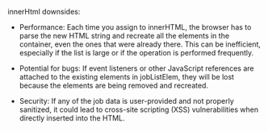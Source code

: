 innerHtml downsides:

-   Performance: Each time you assign to innerHTML, the browser has to parse the new HTML string and recreate all the elements in the container, even the ones that were already there. This can be inefficient, especially if the list is large or if the operation is performed frequently.

-   Potential for bugs: If event listeners or other JavaScript references are attached to the existing elements in jobListElem, they will be lost because the elements are being removed and recreated.

-   Security: If any of the job data is user-provided and not properly sanitized, it could lead to cross-site scripting (XSS) vulnerabilities when directly inserted into the HTML.
